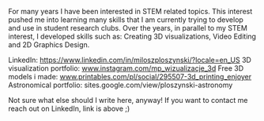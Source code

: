 For many years I have been interested in STEM related topics. This interest pushed me into learning many skills that I am currently trying to develop and use in student research clubs. 
Over the years, in parallel to my STEM interest, I developed skills such as: Creating 3D visualizations, Video Editing and 2D Graphics Design.

LinkedIn: https://www.linkedin.com/in/miloszploszynski/?locale=en_US
3D visualization portfolio: www.instagram.com/mp_wizualizacje_3d
Free 3D models i made: www.printables.com/pl/social/295507-3d_printing_enjoyer
Astronomical portfolio: sites.google.com/view/ploszynski-astronomy

Not sure what else should I write here, anyway! If you want to contact me reach out on LinkedIn, link is above ;)
